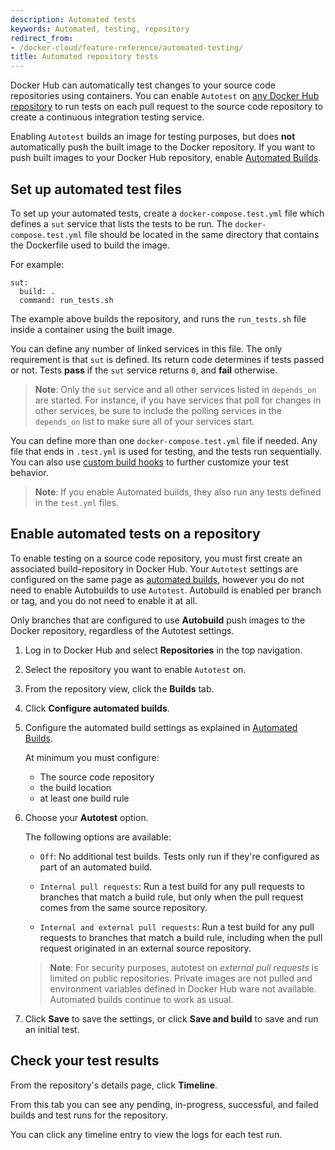 ```yaml
---
description: Automated tests
keywords: Automated, testing, repository
redirect_from:
- /docker-cloud/feature-reference/automated-testing/
title: Automated repository tests
---
```


Docker Hub can automatically test changes to your source code repositories
using containers. You can enable `Autotest` on [any Docker Hub repository](repos.md) to run tests on each pull request to the source code
repository to create a continuous integration testing service.

Enabling `Autotest` builds an image for testing purposes, but does **not**
automatically push the built image to the Docker repository. If you want to push
built images to your Docker Hub repository, enable [Automated Builds](automated-build.md).

## Set up automated test files

To set up your automated tests, create a `docker-compose.test.yml` file which
defines a `sut` service that lists the tests to be run.
The `docker-compose.test.yml` file should be located in the same directory that
contains the Dockerfile used to build the image.

For example:

```none
sut:
  build: .
  command: run_tests.sh
```

The example above builds the repository, and runs the `run_tests.sh` file inside
a container using the built image.

You can define any number of linked services in this file. The only requirement
is that `sut` is defined. Its return code determines if tests passed or not.
Tests **pass** if the `sut` service returns `0`, and **fail** otherwise.

> **Note**: Only the `sut` service and all other services listed in `depends_on`
are started. For instance, if you have services that poll for changes in other
services, be sure to include the polling services in the `depends_on` list to
make sure all of your services start.

You can define more than one `docker-compose.test.yml` file if needed. Any file
that ends in `.test.yml` is used for testing, and the tests run sequentially.
You can also use [custom build
hooks](advanced.md#override-build-test-or-push-commands) to further customize
your test behavior.

> **Note**: If you enable Automated builds, they also run any tests defined
in the `test.yml` files.

## Enable automated tests on a repository

To enable testing on a source code repository, you must first create an
associated build-repository in Docker Hub.  Your `Autotest` settings are
configured on the same page as [automated builds](automated-build.md), however
you do not need to enable Autobuilds to use `Autotest`. Autobuild is enabled per
branch or tag, and you do not need to enable it at all.

Only branches that are configured to use **Autobuild** push images to the
Docker repository, regardless of the Autotest settings.

1. Log in to Docker Hub and select **Repositories** in the top navigation.

3. Select the repository you want to enable `Autotest` on.

4. From the repository view, click the **Builds** tab.

4. Click **Configure automated builds**.

5. Configure the automated build settings as explained in [Automated Builds](automated-build.md).

    At minimum you must configure:

    * The source code repository
    * the build location
    * at least one build rule

8. Choose your **Autotest** option.

    The following options are available:

    * `Off`: No additional test builds. Tests only run if they're configured
    as part of an automated build.

    * `Internal pull requests`: Run a test build for any pull requests
    to branches that match a build rule, but only when the pull request comes
    from the same source repository.

    * `Internal and external pull requests`: Run a test build for any
    pull requests to branches that match a build rule, including when the
    pull request originated in an external source repository.

    > **Note**: For security purposes, autotest on _external pull requests_ is
    limited on public repositories. Private images are not pulled and
    environment  variables defined in Docker Hub ware not
    available. Automated builds continue to work as usual.

9. Click **Save** to save the settings, or click **Save and build** to save and
run an initial test.

## Check your test results

From the repository's details page, click **Timeline**.

From this tab you can see any pending, in-progress, successful, and failed
builds and test runs for the repository.

You can click any timeline entry to view the logs for each test run.

